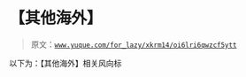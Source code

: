 # 【其他海外】

> 原文：[`www.yuque.com/for_lazy/xkrm14/oi6lri6qwzcf5ytt`](https://www.yuque.com/for_lazy/xkrm14/oi6lri6qwzcf5ytt)

以下为：【其他海外】相关风向标





